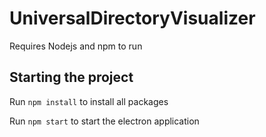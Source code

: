 # UniversalDirectoryVisualizer


Requires Nodejs and npm to run

## Starting the project
Run `npm install` to install all packages

Run `npm start` to start the electron application
